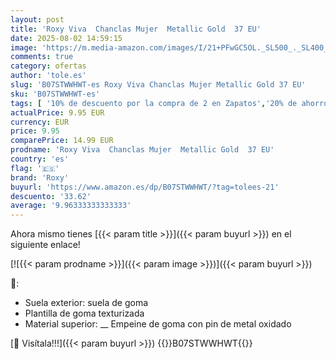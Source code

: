 ```yaml
---
layout: post
title: 'Roxy Viva  Chanclas Mujer  Metallic Gold  37 EU'
date: 2025-08-02 14:59:15
image: 'https://m.media-amazon.com/images/I/21+PFwGC5OL._SL500_._SL400_.jpg'
comments: true
category: ofertas
author: 'tole.es'
slug: 'B07STWWHWT-es Roxy Viva Chanclas Mujer Metallic Gold 37 EU'
sku: 'B07STWWHWT-es'
tags: [ '10% de descuento por la compra de 2 en Zapatos','20% de ahorro en calzado','20% de ahorro en moda','Arborist Merchandising Root','Chanclas de moda para mujer','Moda','Moda Mujer','Prime Student -10% adicional en una selección de Moda','Self Service','Special Features Stores','Zapatos para mujer','Zapatos: -10% adicional en una selección de Moda','Zuecos y mules de mujer','c8538d25-3af9-48d3-aeff-5f3ce5572a36_0','c8538d25-3af9-48d3-aeff-5f3ce5572a36_2001','c8538d25-3af9-48d3-aeff-5f3ce5572a36_4801','c8538d25-3af9-48d3-aeff-5f3ce5572a36_8301','chanclas','roxy','🇪🇸', ]
actualPrice: 9.95 EUR
currency: EUR
price: 9.95
comparePrice: 14.99 EUR
prodname: 'Roxy Viva  Chanclas Mujer  Metallic Gold  37 EU'
country: 'es'
flag: '🇪🇸'
brand: 'Roxy'
buyurl: 'https://www.amazon.es/dp/B07STWWHWT/?tag=tolees-21'
descuento: '33.62'
average: '9.96333333333333'
---
```


Ahora mismo tienes [{{< param title >}}]({{< param buyurl >}}) en el siguiente enlace!

[![{{< param prodname >}}]({{< param image >}})]({{< param buyurl >}})

🔎:

- Suela exterior: suela de goma
- Plantilla de goma texturizada
- Material superior: __ Empeine de goma con pin de metal oxidado

[🛒 Visítala!!!]({{< param buyurl >}})
{{<world>}}B07STWWHWT{{</world>}}
